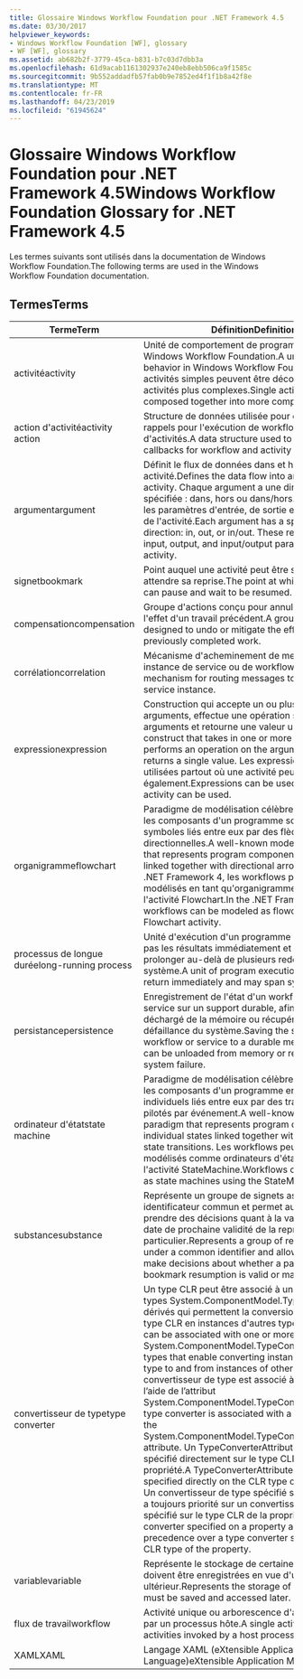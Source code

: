 ```yaml
---
title: Glossaire Windows Workflow Foundation pour .NET Framework 4.5
ms.date: 03/30/2017
helpviewer_keywords:
- Windows Workflow Foundation [WF], glossary
- WF [WF], glossary
ms.assetid: ab682b2f-3779-45ca-b831-b7c03d7dbb3a
ms.openlocfilehash: 61d9acab1161302937e240eb8ebb506ca9f1585c
ms.sourcegitcommit: 9b552addadfb57fab0b9e7852ed4f1f1b8a42f8e
ms.translationtype: MT
ms.contentlocale: fr-FR
ms.lasthandoff: 04/23/2019
ms.locfileid: "61945624"
---
```

# <a name="windows-workflow-foundation-glossary-for-net-framework-45"></a><span data-ttu-id="1f33f-102">Glossaire Windows Workflow Foundation pour .NET Framework 4.5</span><span class="sxs-lookup"><span data-stu-id="1f33f-102">Windows Workflow Foundation Glossary for .NET Framework 4.5</span></span>

<span data-ttu-id="1f33f-103">Les termes suivants sont utilisés dans la documentation de Windows Workflow Foundation.</span><span class="sxs-lookup"><span data-stu-id="1f33f-103">The following terms are used in the Windows Workflow Foundation documentation.</span></span>

## <a name="terms"></a><span data-ttu-id="1f33f-104">Termes</span><span class="sxs-lookup"><span data-stu-id="1f33f-104">Terms</span></span>

|<span data-ttu-id="1f33f-105">Terme</span><span class="sxs-lookup"><span data-stu-id="1f33f-105">Term</span></span>|<span data-ttu-id="1f33f-106">Définition</span><span class="sxs-lookup"><span data-stu-id="1f33f-106">Definition</span></span>|
|----------|----------------|
|<span data-ttu-id="1f33f-107">activité</span><span class="sxs-lookup"><span data-stu-id="1f33f-107">activity</span></span>|<span data-ttu-id="1f33f-108">Unité de comportement de programme dans Windows Workflow Foundation.</span><span class="sxs-lookup"><span data-stu-id="1f33f-108">A unit of program behavior in Windows Workflow Foundation.</span></span> <span data-ttu-id="1f33f-109">Les activités simples peuvent être décomposées en activités plus complexes.</span><span class="sxs-lookup"><span data-stu-id="1f33f-109">Single activities can be composed together into more complex activities.</span></span>|
|<span data-ttu-id="1f33f-110">action d'activité</span><span class="sxs-lookup"><span data-stu-id="1f33f-110">activity action</span></span>|<span data-ttu-id="1f33f-111">Structure de données utilisée pour exposer des rappels pour l'exécution de workflows et d'activités.</span><span class="sxs-lookup"><span data-stu-id="1f33f-111">A data structure used to expose callbacks for workflow and activity execution.</span></span>|
|<span data-ttu-id="1f33f-112">argument</span><span class="sxs-lookup"><span data-stu-id="1f33f-112">argument</span></span>|<span data-ttu-id="1f33f-113">Définit le flux de données dans et hors d'une activité.</span><span class="sxs-lookup"><span data-stu-id="1f33f-113">Defines the data flow into and out of an activity.</span></span> <span data-ttu-id="1f33f-114">Chaque argument a une direction spécifiée : dans, hors ou dans/hors. Ils représentent les paramètres d'entrée, de sortie et d'entrée/sortie de l'activité.</span><span class="sxs-lookup"><span data-stu-id="1f33f-114">Each argument has a specified direction: in, out, or in/out. These represent the input, output, and input/output parameters of the activity.</span></span>|
|<span data-ttu-id="1f33f-115">signet</span><span class="sxs-lookup"><span data-stu-id="1f33f-115">bookmark</span></span>|<span data-ttu-id="1f33f-116">Point auquel une activité peut être suspendue et attendre sa reprise.</span><span class="sxs-lookup"><span data-stu-id="1f33f-116">The point at which an activity can pause and wait to be resumed.</span></span>|
|<span data-ttu-id="1f33f-117">compensation</span><span class="sxs-lookup"><span data-stu-id="1f33f-117">compensation</span></span>|<span data-ttu-id="1f33f-118">Groupe d'actions conçu pour annuler ou atténuer l'effet d'un travail précédent.</span><span class="sxs-lookup"><span data-stu-id="1f33f-118">A group of actions designed to undo or mitigate the effect of previously completed work.</span></span>|
|<span data-ttu-id="1f33f-119">corrélation</span><span class="sxs-lookup"><span data-stu-id="1f33f-119">correlation</span></span>|<span data-ttu-id="1f33f-120">Mécanisme d'acheminement de messages vers une instance de service ou de workflow.</span><span class="sxs-lookup"><span data-stu-id="1f33f-120">The mechanism for routing messages to a workflow or service instance.</span></span>|
|<span data-ttu-id="1f33f-121">expression</span><span class="sxs-lookup"><span data-stu-id="1f33f-121">expression</span></span>|<span data-ttu-id="1f33f-122">Construction qui accepte un ou plusieurs arguments, effectue une opération sur ces arguments et retourne une valeur unique.</span><span class="sxs-lookup"><span data-stu-id="1f33f-122">A construct that takes in one or more arguments, performs an operation on the arguments and returns a single value.</span></span> <span data-ttu-id="1f33f-123">Les expressions peuvent être utilisées partout où une activité peut l'être également.</span><span class="sxs-lookup"><span data-stu-id="1f33f-123">Expressions can be used anywhere an activity can be used.</span></span>|
|<span data-ttu-id="1f33f-124">organigramme</span><span class="sxs-lookup"><span data-stu-id="1f33f-124">flowchart</span></span>|<span data-ttu-id="1f33f-125">Paradigme de modélisation célèbre qui représente les composants d'un programme sous forme de symboles liés entre eux par des flèches directionnelles.</span><span class="sxs-lookup"><span data-stu-id="1f33f-125">A well-known modeling paradigm that represents program components as symbols linked together with directional arrows.</span></span>  <span data-ttu-id="1f33f-126">Dans le .NET Framework 4, les workflows peuvent être modélisés en tant qu'organigrammes à l'aide de l'activité Flowchart.</span><span class="sxs-lookup"><span data-stu-id="1f33f-126">In the .NET Framework 4, workflows can be modeled as flowcharts using the Flowchart activity.</span></span>|
|<span data-ttu-id="1f33f-127">processus de longue durée</span><span class="sxs-lookup"><span data-stu-id="1f33f-127">long-running process</span></span>|<span data-ttu-id="1f33f-128">Unité d'exécution d'un programme qui ne retourne pas les résultats immédiatement et peut se prolonger au-delà de plusieurs redémarrages du système.</span><span class="sxs-lookup"><span data-stu-id="1f33f-128">A unit of program execution that does not return immediately and may span system restarts.</span></span>|
|<span data-ttu-id="1f33f-129">persistance</span><span class="sxs-lookup"><span data-stu-id="1f33f-129">persistence</span></span>|<span data-ttu-id="1f33f-130">Enregistrement de l'état d'un workflow ou d'un service sur un support durable, afin qu'il puisse être déchargé de la mémoire ou récupéré après une défaillance du système.</span><span class="sxs-lookup"><span data-stu-id="1f33f-130">Saving the state of a workflow or service to a durable medium, so that it can be unloaded from memory or recovered after a system failure.</span></span>|
|<span data-ttu-id="1f33f-131">ordinateur d'état</span><span class="sxs-lookup"><span data-stu-id="1f33f-131">state machine</span></span>|<span data-ttu-id="1f33f-132">Paradigme de modélisation célèbre qui représente les composants d'un programme en tant qu'états individuels liés entre eux par des transitions d'état pilotés par événement.</span><span class="sxs-lookup"><span data-stu-id="1f33f-132">A well-known modeling paradigm that represents program components as individual states linked together with event-driven state transitions.</span></span>  <span data-ttu-id="1f33f-133">Les workflows peuvent être modélisés comme ordinateurs d'état à l'aide de l'activité StateMachine.</span><span class="sxs-lookup"><span data-stu-id="1f33f-133">Workflows can be modeled as state machines using the StateMachine activity.</span></span>|
|<span data-ttu-id="1f33f-134">substance</span><span class="sxs-lookup"><span data-stu-id="1f33f-134">substance</span></span>|<span data-ttu-id="1f33f-135">Représente un groupe de signets associés sous un identificateur commun et permet au runtime de prendre des décisions quant à la validité ou à la date de prochaine validité de la reprise d'un signet particulier.</span><span class="sxs-lookup"><span data-stu-id="1f33f-135">Represents a group of related bookmarks under a common identifier and allows the runtime to make decisions about whether a particular bookmark resumption is valid or may become valid.</span></span>|
|<span data-ttu-id="1f33f-136">convertisseur de type</span><span class="sxs-lookup"><span data-stu-id="1f33f-136">type converter</span></span>|<span data-ttu-id="1f33f-137">Un type CLR peut être associé à un ou plusieurs types System.ComponentModel.TypeConverter dérivés qui permettent la conversion d'instances de type CLR en instances d'autres types.</span><span class="sxs-lookup"><span data-stu-id="1f33f-137">A CLR type can be associated with one or more System.ComponentModel.TypeConverter derived types that enable converting instances of the CLR type to and from instances of other types.</span></span> <span data-ttu-id="1f33f-138">Un convertisseur de type est associé à un type CLR à l’aide de l’attribut System.ComponentModel.TypeConverterAttribute.</span><span class="sxs-lookup"><span data-stu-id="1f33f-138">A type converter is associated with a CLR type using the System.ComponentModel.TypeConverterAttribute attribute.</span></span>  <span data-ttu-id="1f33f-139">Un TypeConverterAttribute peut être spécifié directement sur le type CLR ou sur une propriété.</span><span class="sxs-lookup"><span data-stu-id="1f33f-139">A TypeConverterAttribute can be specified directly on the CLR type or on a property.</span></span> <span data-ttu-id="1f33f-140">Un convertisseur de type spécifié sur une propriété a toujours priorité sur un convertisseur de type spécifié sur le type CLR de la propriété.</span><span class="sxs-lookup"><span data-stu-id="1f33f-140">A type converter specified on a property always takes precedence over a type converter specified on the CLR type of the property.</span></span>|
|<span data-ttu-id="1f33f-141">variable</span><span class="sxs-lookup"><span data-stu-id="1f33f-141">variable</span></span>|<span data-ttu-id="1f33f-142">Représente le stockage de certaines données qui doivent être enregistrées en vue d'un accès ultérieur.</span><span class="sxs-lookup"><span data-stu-id="1f33f-142">Represents the storage of some data that must be saved and accessed later.</span></span>|
|<span data-ttu-id="1f33f-143">flux de travail</span><span class="sxs-lookup"><span data-stu-id="1f33f-143">workflow</span></span>|<span data-ttu-id="1f33f-144">Activité unique ou arborescence d'activités appelée par un processus hôte.</span><span class="sxs-lookup"><span data-stu-id="1f33f-144">A single activity or tree of activities invoked by a host process.</span></span>|
|<span data-ttu-id="1f33f-145">XAML</span><span class="sxs-lookup"><span data-stu-id="1f33f-145">XAML</span></span>|<span data-ttu-id="1f33f-146">Langage XAML (eXtensible Application Markup Language)</span><span class="sxs-lookup"><span data-stu-id="1f33f-146">eXtensible Application Markup Language</span></span>|
